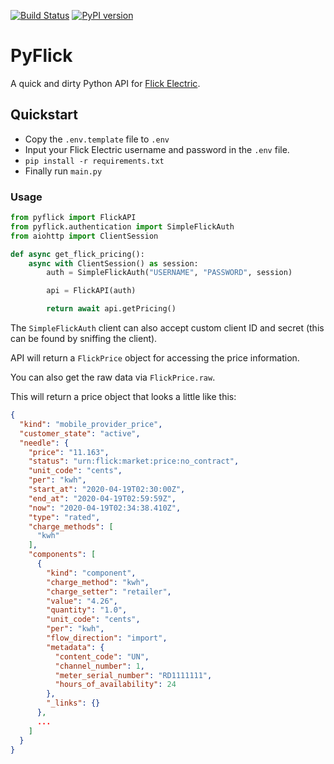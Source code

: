 [![Build Status](https://travis-ci.org/ZephireNZ/PyFlick.png?branch=master)](https://travis-ci.org/ZephireNZ/PyFlick)
[![PyPI version](https://badge.fury.io/py/PyFlick.svg)](https://pypi.org/project/PyFlick/)

# PyFlick

A quick and dirty Python API for [Flick Electric](https://flickelectric.co.nz).


## Quickstart

* Copy the `.env.template` file to `.env`
* Input your Flick Electric username and password in the `.env` file.
* `pip install -r requirements.txt`
* Finally run `main.py`

### Usage

```python
from pyflick import FlickAPI
from pyflick.authentication import SimpleFlickAuth
from aiohttp import ClientSession

def async get_flick_pricing():
    async with ClientSession() as session:
        auth = SimpleFlickAuth("USERNAME", "PASSWORD", session)

        api = FlickAPI(auth)

        return await api.getPricing()
```

The `SimpleFlickAuth` client can also accept custom client ID and secret (this can be found by sniffing the client).

API will return a `FlickPrice` object for accessing the price information.

You can also get the raw data via `FlickPrice.raw`.

This will return a price object that looks a little like this:

```json
{
  "kind": "mobile_provider_price",
  "customer_state": "active",
  "needle": {
    "price": "11.163",
    "status": "urn:flick:market:price:no_contract",
    "unit_code": "cents",
    "per": "kwh",
    "start_at": "2020-04-19T02:30:00Z",
    "end_at": "2020-04-19T02:59:59Z",
    "now": "2020-04-19T02:34:38.410Z",
    "type": "rated",
    "charge_methods": [
      "kwh"
    ],
    "components": [
      {
        "kind": "component",
        "charge_method": "kwh",
        "charge_setter": "retailer",
        "value": "4.26",
        "quantity": "1.0",
        "unit_code": "cents",
        "per": "kwh",
        "flow_direction": "import",
        "metadata": {
          "content_code": "UN",
          "channel_number": 1,
          "meter_serial_number": "RD1111111",
          "hours_of_availability": 24
        },
        "_links": {}
      },
      ...
    ]
  }
}
```